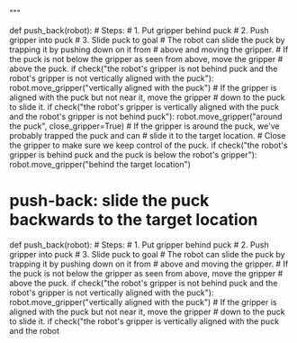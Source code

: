 

"""

def push_back(robot):
    # Steps:
    #  1. Put gripper behind puck
    #  2. Push gripper into puck
    #  3. Slide puck to goal
    # The robot can slide the puck by trapping it by pushing down on it from
    # above and moving the gripper.
    # If the puck is not below the gripper as seen from above, move the gripper
    # above the puck.
    if check("the robot's gripper is not behind puck and the robot's gripper is not vertically aligned with the puck"):
        robot.move_gripper("vertically aligned with the puck")
    # If the gripper is aligned with the puck but not near it, move the gripper
    # down to the puck to slide it.
    if check("the robot's gripper is vertically aligned with the puck and the robot's gripper is not behind puck"):
        robot.move_gripper("around the puck", close_gripper=True)
    # If the gripper is around the puck, we've probably trapped the puck and can
    # slide it to the target location.
    # Close the gripper to make sure we keep control of the puck.
    if check("the robot's gripper is behind puck and the puck is below the robot's gripper"):
        robot.move_gripper("behind the target location")

# push-back: slide the puck backwards to the target location
def push_back(robot):
    # Steps:
    #  1. Put gripper behind puck
    #  2. Push gripper into puck
    #  3. Slide puck to goal
    # The robot can slide the puck by trapping it by pushing down on it from
    # above and moving the gripper.
    # If the puck is not below the gripper as seen from above, move the gripper
    # above the puck.
    if check("the robot's gripper is not behind puck and the robot's gripper is not vertically aligned with the puck"):
        robot.move_gripper("vertically aligned with the puck")
    # If the gripper is aligned with the puck but not near it, move the gripper
    # down to the puck to slide it.
    if check("the robot's gripper is vertically aligned with the puck and the robot